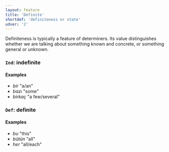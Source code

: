```yaml
---
layout: feature
title: 'Definite'
shortdef: 'definiteness or state'
udver: '2'
---
```


Definiteness is typically a feature of determiners.
Its value distinguishes whether we are talking about something known and concrete, or something general or unknown.

### <a name="Ind">`Ind`</a>: indefinite

#### Examples

* _bir_ "a/an"
* _bazı_ "some"
* _birkaç_ "a few/several"

### <a name="Def">`Def`</a>: definite

#### Examples

* _bu_ "this"
* _bütün_ "all"
* _her_ "all/each"
<!-- Interlanguage links updated Po 11. listopadu 2024, 20:09:37 CET -->
